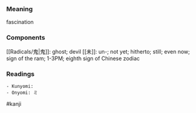 ### Meaning

fascination

### Components

[[Radicals/鬼|鬼]]: ghost; devil [[未]]: un-; not yet; hitherto; still; even now; sign of the ram; 1-3PM; eighth sign of Chinese zodiac

### Readings

```
- Kunyomi: 
- Onyomi: ミ
```

#kanji